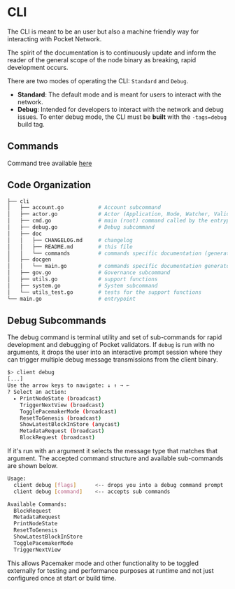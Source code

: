 # CLI

The CLI is meant to be an user but also a machine friendly way for interacting with Pocket Network.

The spirit of the documentation is to continuously update and inform the reader of the general scope of the node binary as breaking, rapid development occurs.

There are two modes of operating the CLI: `Standard` and `Debug`.

- **Standard**: The default mode and is meant for users to interact with the network.
- **Debug**: Intended for developers to interact with the network and debug issues. To enter debug mode, the CLI must be **built** with the `-tags=debug` build tag.

## Commands

Command tree available [here](./commands/client.md)

## Code Organization

```bash
├── cli
│   ├── account.go           # Account subcommand
│   ├── actor.go             # Actor (Application, Node, Watcher, Validator) subcommands
│   ├── cmd.go               # main (root) command called by the entrypoint
│   ├── debug.go             # Debug subcommand
│   ├── doc
│   │   ├── CHANGELOG.md     # changelog
│   │   ├── README.md        # this file
│   │   └── commands         # commands specific documentation (generated from the commands metadata)
│   ├── docgen
│   │   └── main.go          # commands specific documentation generator
│   ├── gov.go               # Governance subcommand
│   ├── utils.go             # support functions
│   ├── system.go            # System subcommand
│   └── utils_test.go        # tests for the support functions
└── main.go                  # entrypoint
```

## Debug Subcommands

The debug command is terminal utility and set of sub-commands for rapid development and debugging of Pocket validators.
If `debug` is run with no arguments, it drops the user into an interactive prompt session where they can trigger multiple debug message transmissions from the client binary.

```bash
$> client debug
[...]
Use the arrow keys to navigate: ↓ ↑ → ←
? Select an action:
  ▸ PrintNodeState (broadcast)
    TriggerNextView (broadcast)
    TogglePacemakerMode (broadcast)
    ResetToGenesis (broadcast)
    ShowLatestBlockInStore (anycast)
    MetadataRequest (broadcast)
    BlockRequest (broadcast)

```

If it's run with an argument it selects the message type that matches that argument.
The accepted command structure and available sub-commands are shown below.

```bash
Usage:
  client debug [flags]      <-- drops you into a debug command prompt
  client debug [command]    <-- accepts sub commands 

Available Commands:
  BlockRequest
  MetadataRequest
  PrintNodeState
  ResetToGenesis
  ShowLatestBlockInStore
  TogglePacemakerMode
  TriggerNextView
```

This allows Pacemaker mode and other functionality to be toggled externally for testing and performance purposes at runtime and not just configured once at start or build time.

<!-- GITHUB_WIKI: app/client/readme -->

